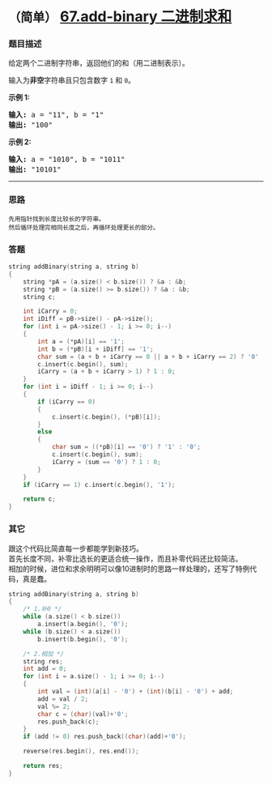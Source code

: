 # `（简单）` [67.add-binary 二进制求和](https://leetcode-cn.com/problems/add-binary/)

### 题目描述
<p>给定两个二进制字符串，返回他们的和（用二进制表示）。</p>

<p>输入为<strong>非空</strong>字符串且只包含数字&nbsp;<code>1</code>&nbsp;和&nbsp;<code>0</code>。</p>

<p><strong>示例&nbsp;1:</strong></p>

<pre><strong>输入:</strong> a = "11", b = "1"
<strong>输出:</strong> "100"</pre>

<p><strong>示例&nbsp;2:</strong></p>

<pre><strong>输入:</strong> a = "1010", b = "1011"
<strong>输出:</strong> "10101"</pre>


---
### 思路
```
先用指针找到长度比较长的字符串。  
然后循环处理完相同长度之后，再循环处理更长的部分。  
```

### 答题
``` C++
string addBinary(string a, string b) 
{
	string *pA = (a.size() < b.size()) ? &a : &b;
	string *pB = (a.size() >= b.size()) ? &a : &b;
	string c;

	int iCarry = 0;
	int iDiff = pB->size() - pA->size();
	for (int i = pA->size() - 1; i >= 0; i--)
	{
		int a = (*pA)[i] == '1';
		int b = (*pB)[i + iDiff] == '1';
		char sum = (a + b + iCarry == 0 || a + b + iCarry == 2) ? '0' : '1';
		c.insert(c.begin(), sum);
		iCarry = (a + b + iCarry > 1) ? 1 : 0;
	}
	for (int i = iDiff - 1; i >= 0; i--)
	{
		if (iCarry == 0)
		{
			c.insert(c.begin(), (*pB)[i]);
		}
		else
		{
			char sum = ((*pB)[i] == '0') ? '1' : '0';
			c.insert(c.begin(), sum);
			iCarry = (sum == '0') ? 1 : 0;
		}
	}
	if (iCarry == 1) c.insert(c.begin(), '1');

	return c;
}

```

### 其它
跟这个代码比简直每一步都能学到新技巧。  
首先长度不同，补零比选长的更适合统一操作，而且补零代码还比较简洁。  
相加的时候，进位和求余明明可以像10进制时的思路一样处理的，还写了特例代码，真是蠢。  
``` C++
string addBinary(string a, string b)
{
	/* 1.补0 */
	while (a.size() < b.size())
		a.insert(a.begin(), '0');
	while (b.size() < a.size())
		b.insert(b.begin(), '0');

	/* 2.相加 */
	string res;
	int add = 0;
	for (int i = a.size() - 1; i >= 0; i--)
	{
		int val = (int)(a[i] - '0') + (int)(b[i] - '0') + add;
		add = val / 2;
		val %= 2;
		char c = (char)(val)+'0';
		res.push_back(c);
	}
	if (add != 0) res.push_back((char)(add)+'0');

	reverse(res.begin(), res.end());

	return res;
}
```

